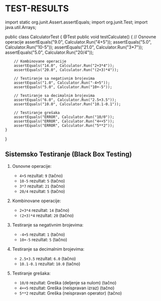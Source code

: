 # TEST-RESULTS


import static org.junit.Assert.assertEquals;
import org.junit.Test;
import java.util.Arrays;

public class CalculatorTest {
    @Test
    public void testCalculate() {
        // Osnovne operacije
        assertEquals("9.0", Calculator.Run("4+5"));
        assertEquals("5.0", Calculator.Run("10-5"));
        assertEquals("21.0", Calculator.Run("3*7"));
        assertEquals("5.0", Calculator.Run("20/4"));

        // Kombinovane operacije
        assertEquals("14.0", Calculator.Run("2+3*4"));
        assertEquals("20.0", Calculator.Run("(2+3)*4"));

        // Testiranje sa negativnim brojevima
        assertEquals("1.0", Calculator.Run("-4+5"));
        assertEquals("5.0", Calculator.Run("10+-5"));

        // Testiranje sa decimalnim brojevima
        assertEquals("6.0", Calculator.Run("2.5+3.5"));
        assertEquals("10.0", Calculator.Run("10.1-0.1"));

        // Testiranje grešaka
        assertEquals("ERROR", Calculator.Run("10/0"));
        assertEquals("ERROR", Calculator.Run("4++5"));
        assertEquals("ERROR", Calculator.Run("5**2"));
    }
}





## Sistemsko Testiranje (Black Box Testing)

1. Osnovne operacije:
   - `4+5` rezultat: `9` (tačno)
   - `10-5` rezultat: `5` (tačno)
   - `3*7` rezultat: `21` (tačno)
   - `20/4` rezultat: `5` (tačno)

2. Kombinovane operacije:
   - `2+3*4` rezultat: `14` (tačno)
   - `(2+3)*4` rezultat: `20` (tačno)

3. Testiranje sa negativnim brojevima:
   - `-4+5` rezultat: `1` (tačno)
   - `10+-5` rezultat: `5` (tačno)

4. Testiranje sa decimalnim brojevima:
   - `2.5+3.5` rezultat: `6.0` (tačno)
   - `10.1-0.1` rezultat: `10.0` (tačno)

5. Testiranje grešaka:
   - `10/0` rezultat: Greška (deljenje sa nulom) (tačno)
   - `4++5` rezultat: Greška (neispravan izraz) (tačno)
   - `5**2` rezultat: Greška (neispravan operator) (tačno)
